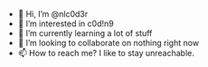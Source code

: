 - 👋 Hi, I’m @nlc0d3r
- 👀 I’m interested in c0d!n9
- 🌱 I’m currently learning a lot of stuff
- 💞️ I’m looking to collaborate on nothing right now
- 📫 How to reach me? I like to stay unreachable.

<!---
nlc0d3r/nlc0d3r is a ✨ special ✨ repository because its `README.md` (this file) appears on your GitHub profile.
You can click the Preview link to take a look at your changes.
--->
